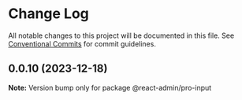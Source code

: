 # Change Log

All notable changes to this project will be documented in this file. See [Conventional Commits](https://conventionalcommits.org) for commit guidelines.

## 0.0.10 (2023-12-18)

**Note:** Version bump only for package @react-admin/pro-input
